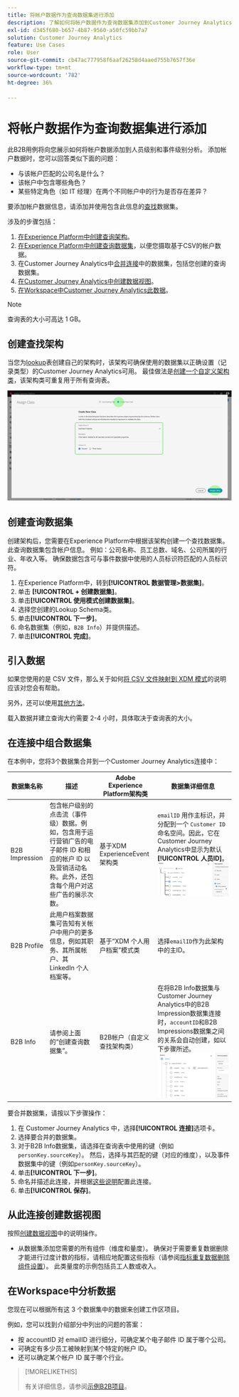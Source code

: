 ```yaml
---
title: 将帐户数据作为查询数据集进行添加
description: 了解如何将帐户数据作为查询数据集添加到Customer Journey Analytics
exl-id: d345f680-b657-4b87-9560-a50fc59bb7a7
solution: Customer Journey Analytics
feature: Use Cases
role: User
source-git-commit: cb47ac777958f6aaf26258d4aaed755b7657f36e
workflow-type: tm+mt
source-wordcount: '782'
ht-degree: 36%

---
```


# 将帐户数据作为查询数据集进行添加

此B2B用例将向您展示如何将帐户数据添加到人员级别和事件级别分析。 添加帐户数据时，您可以回答类似下面的问题：

* 与该帐户匹配的公司名是什么？
* 该帐户中包含哪些角色？
* 某些特定角色（如 IT 经理）在两个不同帐户中的行为是否存在差异？

要添加帐户数据信息，请添加并使用包含此信息的[查找](/help/technotes/glossary.md)数据集。

涉及的步骤包括：

1. [在Experience Platform中创建查询架构](#create-lookup-schema)。
1. [在Experience Platform中创建查询数据集](#create-lookup-dataset)，以便您摄取基于CSV的帐户数据。
1. 在Customer Journey Analytics中[合并连接](#combine-datasets-in-a-connection)中的数据集，包括您创建的查询数据集。
1. [在Customer Journey Analytics中创建数据视图](#create-a-data-view-from-this-connection)。
1. [在Workspace中Customer Journey Analytics此数据](#analyze-the-data-in-workspace)。

>[!NOTE]
>
>查询表的大小可高达 1 GB。
>

## 创建查找架构

当您为[lookup](/help/technotes/glossary.md)表创建自己的架构时，该架构可确保使用的数据集以正确设置（记录类型）的Customer Journey Analytics可用。 最佳做法是[创建一个自定义架构类](https://experienceleague.adobe.com/en/docs/experience-platform/xdm/tutorials/create-schema-ui)，该架构类可重复用于所有查询表。

![创建新类对话框。](../assets/create-new-class.png)

## 创建查询数据集

创建架构后，您需要在Experience Platform中根据该架构创建一个查找数据集。 此查询数据集包含帐户信息。 例如：公司名称、员工总数、域名、公司所属的行业、年收入等。 确保数据包含可与事件数据中使用的人员标识符匹配的人员标识符。

1. 在Experience Platform中，转到&#x200B;**[!UICONTROL 数据管理>数据集]**。
1. 单击 **[!UICONTROL + 创建数据集]**。
1. 单击&#x200B;**[!UICONTROL 使用模式创建数据集]**。
1. 选择您创建的Lookup Schema类。
1. 单击&#x200B;**[!UICONTROL 下一步]**。
1. 命名数据集（例如，`B2B Info`）并提供描述。
1. 单击&#x200B;**[!UICONTROL 完成]**。

## 引入数据

如果您使用的是 CSV 文件，那么关于如何[将 CSV 文件映射到 XDM 模式](https://experienceleague.adobe.com/en/docs/experience-platform/ingestion/tutorials/map-csv/existing-schema)的说明应该对您会有帮助。

另外，还可以使用[其他方法](https://experienceleague.adobe.com/en/docs/experience-platform/ingestion/home)。

载入数据并建立查询大约需要 2-4 小时，具体取决于查询表的大小。

## 在连接中组合数据集

在本例中，您将3个数据集合并到一个Customer Journey Analytics连接中：

| 数据集名称 | 描述 | Adobe Experience Platform架构类 | 数据集详细信息 |
| --- | --- | --- | --- |
| B2B Impression | 包含帐户级别的点击流（事件级）数据。例如，包含用于运行营销广告的电子邮件 ID 和相应的帐户 ID 以及营销活动名称。此外，还包含每个用户对这些广告的展示次数。 | 基于XDM ExperienceEvent架构类 | `emailID` 用作主标识，并分配到一个 `Customer ID` 命名空间。因此，它在Customer Journey Analytics中显示为默认&#x200B;**[!UICONTROL 人员ID]**。 ![展示次数](../assets/impressions-mixins.png) |
| B2B Profile | 此用户档案数据集可告知有关帐户中用户的更多信息，例如其职务、其所属帐户、其 LinkedIn 个人档案等。 | 基于“XDM 个人用户档案”模式类 | 选择`emailID`作为此架构中的主ID。 |
| B2B Info | 请参阅上面的“创建查询数据集”。 | B2B帐户（自定义查找架构类） | 在将B2B Info数据集与Customer Journey Analytics中的B2B Impression数据集连接时，`accountID`和B2B Impressions数据集之间的关系会自动创建，如以下步骤所述。 ![查询](../assets/lookup-mixins.png) |

要合并数据集，请按以下步骤操作：

1. 在 Customer Journey Analytics 中，选择&#x200B;**[!UICONTROL 连接]**&#x200B;选项卡。
1. 选择要合并的数据集。
1. 对于B2B Info数据集，请选择在查询表中使用的键（例如`personKey.sourceKey`）。 然后，选择与其匹配的键（对应的维度），以及事件数据集中的键（例如p`ersonKey.sourceKey`）。
1. 单击&#x200B;**[!UICONTROL 下一步]**。
1. 命名并描述此连接，并根据[这些说明](/help/connections/create-connection.md)配置此连接。
1. 单击&#x200B;**[!UICONTROL 保存]**。

## 从此连接创建数据视图

按照[创建数据视图](/help/data-views/create-dataview.md)中的说明操作。

* 从数据集添加您需要的所有组件（维度和量度）。 确保对于需要重复数据删除才能进行过度计数的指标，请相应地配置这些指标（请参阅[指标重复数据删除组件设置](/help/data-views/component-settings/metric-deduplication.md)）。 此类量度的示例包括员工人数或收入。

## 在Workspace中分析数据

您现在可以根据所有这 3 个数据集中的数据来创建工作区项目。

例如，您可以找到介绍部分中列出的问题的答案：

* 按 accountID 对 emailID 进行细分，可确定某个电子邮件 ID 属于哪个公司。
* 可确定有多少员工被映射到某个特定的帐户 ID。
* 还可以确定某个帐户 ID 属于哪个行业。

>[!MORELIKETHIS]
>
>有关详细信息，请参阅[示例B2B项目](example.md)。

